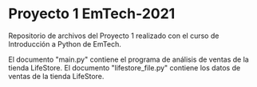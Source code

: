 # Proyecto 1 EmTech-2021
Repositorio de archivos del Proyecto 1 realizado con el curso de Introducción a Python de EmTech.

El documento "main.py" contiene el programa de análisis de ventas de la tienda LifeStore.
El documento "lifestore_file.py" contiene los datos de ventas de la tienda LifeStore.
